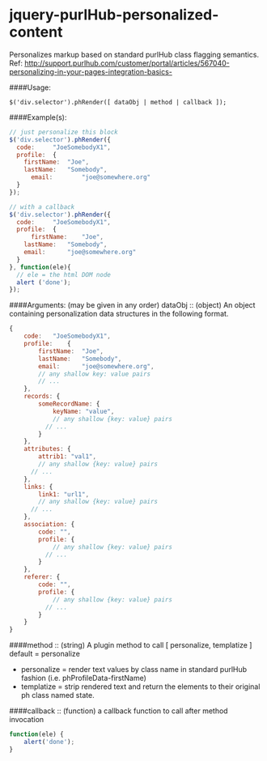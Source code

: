 jquery-purlHub-personalized-content
===================================

Personalizes markup based on standard purlHub class flagging semantics. Ref: http://support.purlhub.com/customer/portal/articles/567040-personalizing-in-your-pages-integration-basics-

	
####Usage:
```jaascript
$('div.selector').phRender([ dataObj | method | callback ]);
```

####Example(s):
```javascript
// just personalize this block
$('div.selector').phRender({
  code: 	"JoeSomebodyX1",
  profile:	{
  	firstName:	"Joe",
  	lastName:	"Somebody",
	  email:		"joe@somewhere.org"
  }
});

// with a callback
$('div.selector').phRender({
  code: 	"JoeSomebodyX1",
  profile:	{
	  firstName:	"Joe",
  	lastName:	"Somebody",
  	email:		"joe@somewhere.org"
  }
}, function(ele){
  // ele = the html DOM node
  alert ('done');
});
```

####Arguments: (may be given in any order)
dataObj :: (object) An object containing personalization data structures in the following format.
```javascript
{
	code: 	"JoeSomebodyX1",
	profile:	{
		firstName:	"Joe",
		lastName:	"Somebody",
		email:		"joe@somewhere.org",
		// any shallow key: value pairs
		// ... 
	},
	records: {
		someRecordName: {
			keyName: "value",
			// any shallow {key: value} pairs
		  // ...
		}
	},
	attributes: {
		attrib1: "val1",
		// any shallow {key: value} pairs
	  // ...
	},
	links: {
		link1: "url1",
		// any shallow {key: value} pairs
	  // ...
	},
	association: {
		code: "",
		profile: {
			// any shallow {key: value} pairs
		  // ...
		}
	},
	referer: {
		code: "",
		profile: {
			// any shallow {key: value} pairs
		  // ...
		}
	}
}
```

####method :: (string) A plugin method to call
[ personalize, templatize ] default = personalize

* personalize = render text values by class name in standard purlHub fashion 
(i.e. phProfileData-firstName)
* templatize = strip rendered text and return the elements to their original 
ph class named state.

####callback :: (function) a callback function to call after method invocation
```javascript
function(ele) {
	alert('done');
}
```
